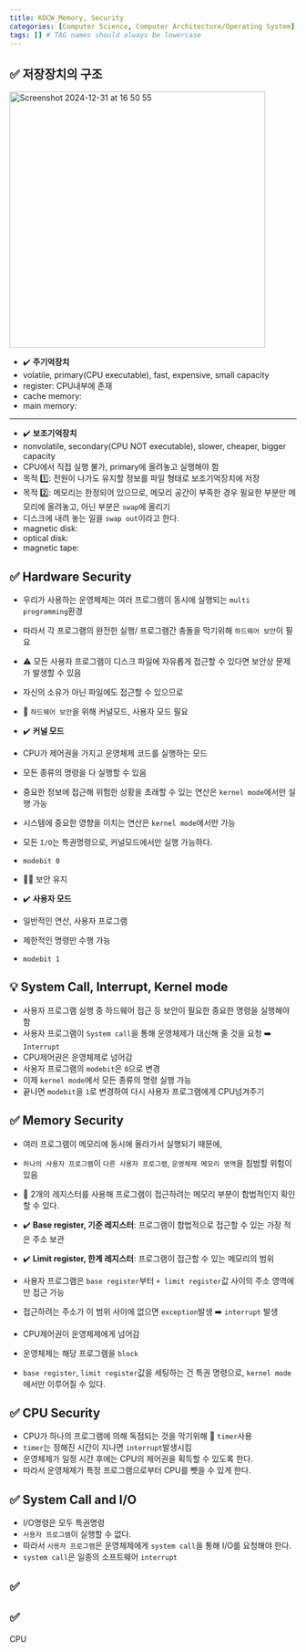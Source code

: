 ```yaml
---
title: KOCW_Memory, Security
categories: [Computer Science, Computer Architecture/Operating System]
tags: [] # TAG names should always be lowercase
---
```


## ✅ 저장장치의 구조

<img width="449" alt="Screenshot 2024-12-31 at 16 50 55" src="https://github.com/user-attachments/assets/7c8d675f-ec2b-4e6f-bc2c-5baf38814ddf" />

- ✔️ **주기억장치**
- volatile, primary(CPU executable), fast, expensive, small capacity
- register: CPU내부에 존재
- cache memory:
- main memory:

---

- ✔️ **보조기억장치**
- nonvolatile, secondary(CPU NOT executable), slower, cheaper, bigger capacity
- CPU에서 직접 실행 불가, primary에 올려놓고 실행해야 함
- 목적 1️⃣: 전원이 나가도 유지할 정보를 파일 형태로 보조기억장치에 저장
- 목적 2️⃣: 메모리는 한정되어 있으므로, 메모리 공간이 부족한 경우 필요한 부분만 메모리에 올려놓고, 아닌 부분은 `swap`에 올리기
- 디스크에 내려 놓는 일을 `swap out`이라고 한다.
- magnetic disk:
- optical disk:
- magnetic tape:

## ✅ Hardware Security

- 우리가 사용하는 운영체제는 여러 프로그램이 동시에 실행되는 `multi programming`환경
- 따라서 각 프로그램의 완전한 실행/ 프로그램간 충돌을 막기위해 `하드웨어 보안`이 필요
- ⚠️ 모든 사용자 프로그램이 디스크 파일에 자유롭게 접근할 수 있다면 보안상 문제가 발생할 수 있음
- 자신의 소유가 아닌 파일에도 접근할 수 있으므로
- 💊 `하드웨어 보안`을 위해 커널모드, 사용자 모드 필요

- ✔️ **커널 모드**
- CPU가 제어권을 가지고 운영체제 코드를 실행하는 모드
- 모든 종류의 명령을 다 실행할 수 있음
- 중요한 정보에 접근해 위험한 상황을 초래할 수 있는 연산은 `kernel mode`에서만 실행 가능
- 시스템에 중요한 영향을 미치는 연산은 `kernel mode`에서만 가능
- 모든 `I/O`는 특권명령으로, 커널모드에서만 실행 가능하다.
- `modebit 0`
- 👍🏻 보안 유지

- ✔️ **사용자 모드**
- 일반적인 연산, 사용자 프로그램
- 제한적인 명령만 수행 가능
- `modebit 1`

## 💡 System Call, Interrupt, Kernel mode

- 사용자 프로그램 실행 중 하드웨어 접근 등 보안이 필요한 중요한 명령을 실행해야 함
- 사용자 프로그램이 `System call`을 통해 운영체제가 대신해 줄 것을 요청 ➡️ `Interrupt`
- CPU제어권은 운영체제로 넘어감
- 사용자 프로그램의 `modebit`은 `0`으로 변경
- 이제 `kernel mode`에서 모든 종류의 명령 실행 가능
- 끝나면 `modebit`을 `1`로 변경하여 다시 사용자 프로그램에게 CPU넘겨주기

## ✅ Memory Security

- 여러 프로그램이 메모리에 동시에 올라가서 실행되기 때문에,
- `하나의 사용자 프로그램`이 `다른 사용자 프로그램`, `운영체제 메모리 영역`을 침범할 위험이 있음

- 💊 2개의 레지스터를 사용해 프로그램이 접근하려는 메모리 부분이 합법적인지 확인할 수 있다.
- ✔️ **Base register, 기준 레지스터**: 프로그램이 합법적으로 접근할 수 있는 가장 적은 주소 보관
- ✔️ **Limit register, 한계 레지스터**: 프로그램이 접근할 수 있는 메모리의 범위
- 사용자 프로그램은 `base register`부터 `+ limit register`값 사이의 주소 영역에만 접근 가능
- 접근하려는 주소가 이 범위 사이에 없으면 `exception`발생 ➡️ `interrupt` 발생
- CPU제어권이 운영체제에게 넘어감
- 운영체제는 해당 프로그램을 `block`
- `base register`, `limit register`값을 세팅하는 건 특권 명령으로, `kernel mode`에서만 이루어질 수 있다.

## ✅ CPU Security

- CPU가 하나의 프로그램에 의해 독점되는 것을 막기위해 💊 `timer`사용
- `timer`는 정해진 시간이 지나면 `interrupt`발생시킴
- 운영체제가 일정 시간 후에는 CPU의 제어권을 획득할 수 있도록 한다.
- 따라서 운영체제가 특정 프로그램으로부터 CPU를 뺏을 수 있게 한다.

## ✅ System Call and I/O

- I/O명령은 모두 특권명령
- `사용자 프로그램`이 실행할 수 없다.
- 따라서 `사용자 프로그램`은 운영체제에게 `system call`을 통해 I/O를 요청해야 한다.
- `system call`은 일종의 소프트웨어 `interrupt`

## ✅

## ✅

CPU
